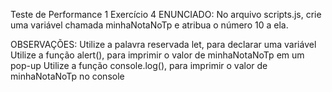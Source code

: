 Teste de Performance 1
Exercício 4
ENUNCIADO:
No arquivo scripts.js, crie uma variável chamada minhaNotaNoTp e atribua o número 10 a ela.

OBSERVAÇÕES:
Utilize a palavra reservada let, para declarar uma variável
Utilize a função alert(), para imprimir o valor de minhaNotaNoTp em um pop-up
Utilize a função console.log(), para imprimir o valor de minhaNotaNoTp no console